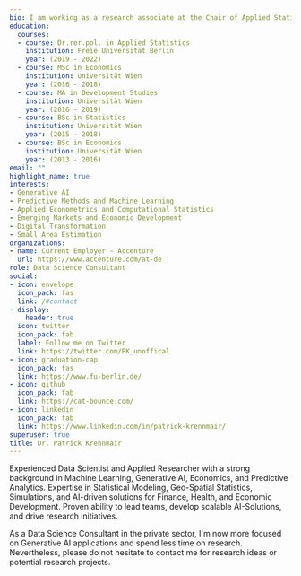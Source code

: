 ```yaml
---
bio: I am working as a research associate at the Chair of Applied Statistics at Freie Universität Berlin and as a consultant for the statistical consulting unit fu:stat.
education:
  courses:
  - course: Dr.rer.pol. in Applied Statistics
    institution: Freie Universität Berlin
    year: (2019 - 2022)
  - course: MSc in Economics
    institution: Universität Wien
    year: (2016 - 2018)
  - course: MA in Development Studies
    institution: Universität Wien
    year: (2016 - 2019)
  - course: BSc in Statistics
    institution: Universität Wien
    year: (2015 - 2018)
  - course: BSc in Economics
    institution: Universität Wien
    year: (2013 - 2016)
email: ""
highlight_name: true
interests:
- Generative AI
- Predictive Methods and Machine Learning
- Applied Econometrics and Computational Statistics
- Emerging Markets and Economic Development
- Digital Transformation
- Small Area Estimation
organizations:
- name: Current Employer - Accenture
  url: https://www.accenture.com/at-de
role: Data Science Consultant
social:
- icon: envelope
  icon_pack: fas
  link: /#contact
- display:
    header: true
  icon: twitter
  icon_pack: fab
  label: Follow me on Twitter
  link: https://twitter.com/PK_unoffical
- icon: graduation-cap
  icon_pack: fas
  link: https://www.fu-berlin.de/
- icon: github
  icon_pack: fab
  link: https://cat-bounce.com/
- icon: linkedin
  icon_pack: fab
  link: https://www.linkedin.com/in/patrick-krennmair/
superuser: true
title: Dr. Patrick Krennmair
---
```


Experienced Data Scientist and Applied Researcher with a strong background in Machine Learning, Generative AI, Economics, and Predictive Analytics. Expertise in Statistical Modeling, Geo-Spatial Statistics, Simulations, and AI-driven solutions for Finance, Health, and Economic Development. Proven ability to lead teams, develop scalable AI-Solutions, and drive research initiatives.

As a Data Science Consultant in the private sector, I'm now more focused on Generative AI applications and spend less time on research. Nevertheless, please do not hesitate to contact me for research ideas or potential research projects.
